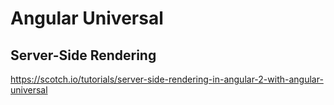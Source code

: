 # Angular Universal  



## Server-Side Rendering  


https://scotch.io/tutorials/server-side-rendering-in-angular-2-with-angular-universal  


